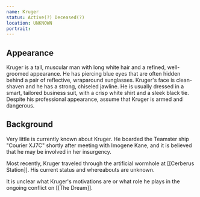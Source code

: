```yaml
---
name: Kruger
status: Active(?) Deceased(?)
location: UNKNOWN
portrait: 
---
```


## Appearance

Kruger is a tall, muscular man with long white hair and a refined, well-groomed appearance. He has piercing blue eyes that are often hidden behind a pair of reflective, wraparound sunglasses. Kruger's face is clean-shaven and he has a strong, chiseled jawline. He is usually dressed in a smart, tailored business suit, with a crisp white shirt and a sleek black tie. Despite his professional appearance, assume that Kruger is armed and dangerous.

## Background

Very little is currently known about Kruger. He boarded the Teamster ship "Courier XJ7C" shortly after meeting with Imogene Kane, and it is believed that he may be involved in her insurgency. 

Most recently, Kruger traveled through the artificial wormhole at [[Cerberus Station]]. His current status and whereabouts are unknown.

It is unclear what Kruger's motivations are or what role he plays in the ongoing conflict on [[The Dream]].